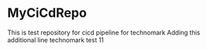 # MyCiCdRepo
This is test repository for cicd pipeline for technomark
Adding this additional line
technomark test
11
